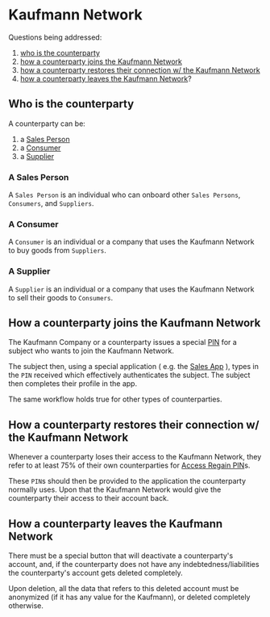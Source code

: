 # Kaufmann Network

Questions being addressed:

  1. [who is the counterparty](#who-is-the-counterparty)
  2. [how a counterparty joins the Kaufmann Network](#how-a-counterparty-joins-the-kaufmann-network)
  3. [how a counterparty restores their connection w/ the Kaufmann Network](#how-a-counterparty-restores-their-connection-w-the-kaufmann-network)
  4. [how a counterparty leaves the Kaufmann Network](#how-a-counterparty-leaves-the-kaufmann-network)?

## Who is the counterparty

A counterparty can be:

1. a [Sales Person](#a-sales-person)
2. a [Consumer](#a-consumer)
3. a [Supplier](#a-supplier)

### A Sales Person

A `Sales Person` is an individual who can onboard other `Sales Persons`, `Consumers`, and `Suppliers`.

### A Consumer

A `Consumer` is an individual or a company that uses the Kaufmann Network to buy goods from `Suppliers`.

### A Supplier

A `Supplier` is an individual or a company that uses the Kaufmann Network to sell their goods to `Consumers`.

## How a counterparty joins the Kaufmann Network

The Kaufmann Company or a counterparty issues a special [PIN](PIN.md) for a subject who wants to join the Kaufmann Network.

The subject then, using a special application ( e.g. the [Sales App](SalesApp.md) ), types in the `PIN` received which effectively authenticates the subject. The subject then completes their profile in the app.

The same workflow holds true for other types of counterparties.

## How a counterparty restores their connection w/ the Kaufmann Network

Whenever a counterparty loses their access to the Kaufmann Network, they refer to at least 75% of their own counterparties for [Access Regain PIN](PIN.md#access-regain-pin)s.

These `PIN`s should then be provided to the application the counterparty normally uses. Upon that the Kaufmann Network would give the counterparty their access to their account back.

## How a counterparty leaves the Kaufmann Network

There must be a special button that will deactivate a counterparty's account, and, if the counterparty does not have any indebtedness/liabilities the counterparty's account gets deleted completely.

Upon deletion, all the data that refers to this deleted account must be anonymized (if it has any value for the Kaufmann), or deleted completely otherwise.
